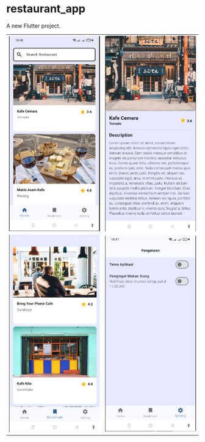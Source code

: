 # restaurant_app

A new Flutter project.
<table width="100%">
  <tr>
    <td align="center" width="50%"><img src="assets/readme/1.png" width="400"/></td>
    <td align="center" width="50%"><img src="assets/readme/2.png" width="400"/></td>
  </tr>
  <tr>
    <td align="center" width="50%"><img src="assets/readme/3.png" width="400"/></td>
    <td align="center" width="50%"><img src="assets/readme/4.png" width="400"/></td>
</table>
